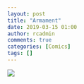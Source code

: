 ```yaml
---
layout: post
title: "Armament"
date: 2019-03-15 01:00
author: rcadmin
comments: true
categories: [Comics]
tags: []
---
```

<a href="../comics/2019/03/15"><img src="http://dl.bitsmack.com/comics/20190315.jpg" /></a>


